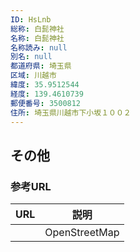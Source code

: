 ```yaml
---
ID: HsLnb
総称: 白髭神社
名称: 白髭神社
名称読み: null
別名: null
都道府県: 埼玉県
区域: 川越市
緯度: 35.9512544
経度: 139.4610739
郵便番号: 3500812
住所: 埼玉県川越市下小坂１００２
---
```


## その他

### 参考URL

| URL | 説明          |
| --- | ------------- |
|     | OpenStreetMap |
